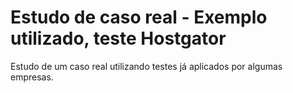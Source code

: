 # Estudo de caso real - Exemplo utilizado, teste Hostgator


Estudo de um caso real utilizando testes já aplicados por algumas empresas.
